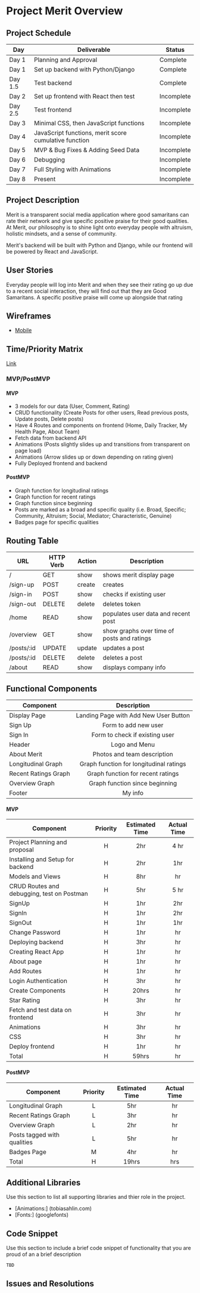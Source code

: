 # Project Merit Overview


## Project Schedule

|  Day | Deliverable | Status
|---|---| ---|
|Day 1| Planning and Approval | Complete
|Day 1| Set up backend with Python/Django| Complete
|Day 1.5| Test backend | Complete
|Day 2| Set up frontend with React then test | Incomplete
|Day 2.5| Test frontend | Incomplete
|Day 3| Minimal CSS, then JavaScript functions | Incomplete
|Day 4| JavaScript functions, merit score cumulative function | Incomplete
|Day 5| MVP & Bug Fixes & Adding Seed Data | Incomplete
|Day 6| Debugging| Incomplete
|Day 7| Full Styling with Animations | Incomplete
|Day 8| Present | Incomplete


## Project Description

Merit is a transparent social media application where good samaritans can rate their network and give specific positive praise for their good qualities. At Merit, our philosophy is to shine light onto everyday people with altruism, holistic mindsets, and a sense of community.

Merit's backend will be built with Python and Django, while our frontend will be powered by React and JavaScript.



## User Stories

Everyday people will log into Merit and when they see their rating go up due to a recent social interaction, they will find out that they are Good Samaritans. A specific positive praise will come up alongside that rating 

## Wireframes   

- [Mobile](https://drive.google.com/file/d/1jIgVx7uq7n9RXkQt2_8qWYOOqMhkl-RX/view?usp=sharing)



## Time/Priority Matrix 

[Link](https://drive.google.com/file/d/1-x2qCgwxylPw7JvXJfaKhdjDh9BK0syg/view?usp=sharing)


### MVP/PostMVP  

#### MVP

- 3 models for our data (User, Comment, Rating)
- CRUD functionality (Create Posts for other users, Read previous posts, Update posts, Delete posts)
- Have 4 Routes and components on frontend (Home, Daily Tracker, My Health Page, About Team)
- Fetch data from backend API
- Animations (Posts slightly slides up and transitions from transparent on page load)
- Animations (Arrow slides up or down depending on rating given)
- Fully Deployed frontend and backend

#### PostMVP 

- Graph function for longitudinal ratings
- Graph function for recent ratings
- Graph function since beginning
- Posts are marked as a broad and specific quality (i.e. Broad, Specific; Community, Altruism; Social, Mediator; Characteristic, Genuine)
- Badges page for specific qualities

## Routing Table

| **URL**     | **HTTP Verb** | **Action** | **Description**             |
| ----------- | ------------- | -------------- | ---------------------- |
| /            | GET          |    show        | shows merit display page  |
| /sign-up     | POST         |    create      | creates  |
| /sign-in     | POST         |    show        | checks if existing user   |
| /sign-out    | DELETE       |    delete      | deletes token  |
| /home        | READ         |    show        | populates user data and recent post   |
| /overview    | GET          |    show        | show graphs over time of posts and ratings  |
| /posts/:id   | UPDATE       |    update      | updates a post |
| /posts/:id   | DELETE       |    delete      | deletes a post |
| /about       | READ         |    show        | displays company info   |


## Functional Components

| Component | Description | 
| --- | :---: | 
| Display Page | Landing Page with Add New User Button |
| Sign Up | Form to add new user| 
| Sign In | Form to check if existing user |
| Header | Logo and Menu | 
| About Merit | Photos and team description | 
| Longitudinal Graph | Graph function for longitudinal ratings | 
| Recent Ratings Graph| Graph function for recent ratings | 
| Overview Graph| Graph function since beginning | 
| Footer | My info |

#### MVP
| Component | Priority | Estimated Time | Actual Time |
| --- | :---: |  :---: | :---: | 
| Project Planning and proposal            | H | 2hr | 4 hr |
| Installing and Setup for backend            | H | 2hr | 1hr |
| Models and Views                            | H | 8hr | hr |
| CRUD Routes and debugging, test on Postman | H | 5hr | 5 hr | 
| SignUp                                     | H | 1hr | 2hr | 
| SignIn                                     | H | 1hr | 2hr | 
| SignOut                                    | H | 1hr | 1hr |
| Change Password                             | H | 1hr | hr | 
| Deploying backend                           | H | 3hr|  hr | 
| Creating React App                          | H | 1hr | hr|
| About page                                  | H | 1hr | hr|
| Add Routes                                  | H | 1hr |  hr |
| Login Authentication                        | H | 3hr | hr |
| Create Components                           | H | 20hrs|  hr |
| Star Rating                                 | H | 3hr | hr|
| Fetch and test data on frontend             | H | 3hr |  hr |
| Animations                                  | H | 3hr | hr |
| CSS                                        | H | 3hr |  hr |
| Deploy frontend                            | H | 1hr |  hr |
| Total                                      | H | 59hrs| hr |

#### PostMVP
| Component | Priority | Estimated Time | Actual Time |
| --- | :---: |  :---: | :---: | 
| Longitudinal Graph | L | 5hr | hr |
| Recent Ratings Graph | L | 3hr | hr |
| Overview Graph | L | 2hr | hr |
| Posts tagged with qualities | L | 5hr | hr |
| Badges Page | M | 4hr | hr |
| Total | H | 19hrs| hrs |

## Additional Libraries
 Use this section to list all supporting libraries and thier role in the project. 

- [Animations:] (tobiasahlin.com)
- [Fonts:] (googlefonts)

## Code Snippet

Use this section to include a brief code snippet of functionality that you are proud of an a brief description  

```
TBD

```

## Issues and Resolutions
